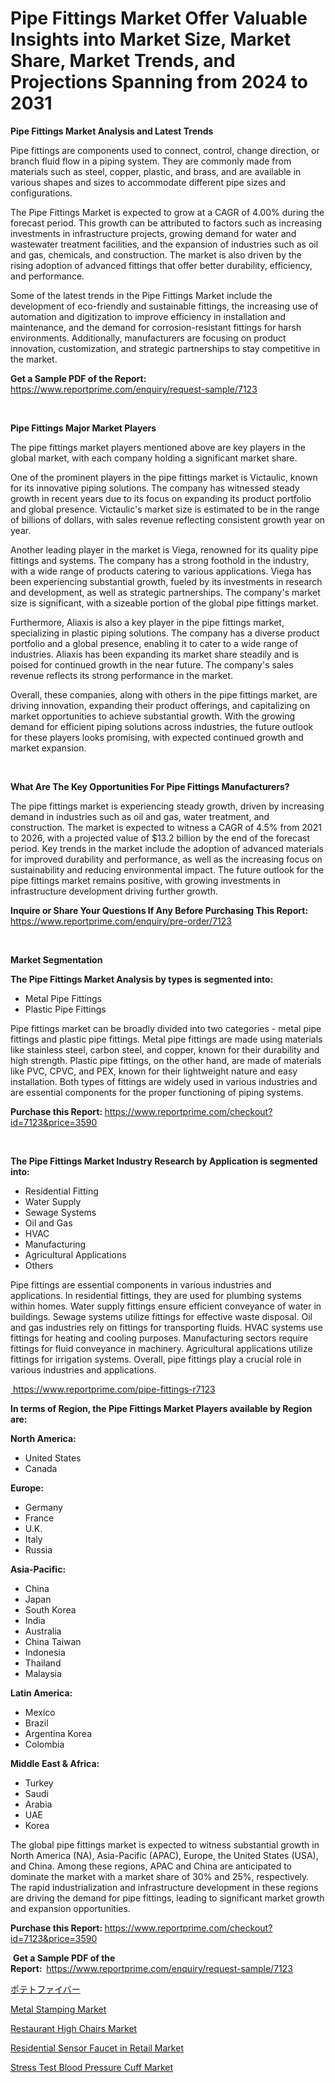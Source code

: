 <p><h1>Pipe Fittings Market Offer Valuable Insights into Market Size, Market Share, Market Trends, and Projections Spanning from 2024 to 2031</h1></p><p><strong>Pipe Fittings Market Analysis and Latest Trends</strong></p>
<p><p>Pipe fittings are components used to connect, control, change direction, or branch fluid flow in a piping system. They are commonly made from materials such as steel, copper, plastic, and brass, and are available in various shapes and sizes to accommodate different pipe sizes and configurations.</p><p>The Pipe Fittings Market is expected to grow at a CAGR of 4.00% during the forecast period. This growth can be attributed to factors such as increasing investments in infrastructure projects, growing demand for water and wastewater treatment facilities, and the expansion of industries such as oil and gas, chemicals, and construction. The market is also driven by the rising adoption of advanced fittings that offer better durability, efficiency, and performance.</p><p>Some of the latest trends in the Pipe Fittings Market include the development of eco-friendly and sustainable fittings, the increasing use of automation and digitization to improve efficiency in installation and maintenance, and the demand for corrosion-resistant fittings for harsh environments. Additionally, manufacturers are focusing on product innovation, customization, and strategic partnerships to stay competitive in the market.</p></p>
<p><strong>Get a Sample PDF of the Report:&nbsp;</strong> <a href="https://www.reportprime.com/enquiry/request-sample/7123">https://www.reportprime.com/enquiry/request-sample/7123</a></p>
<p>&nbsp;</p>
<p><strong>Pipe Fittings Major Market Players</strong></p>
<p><p>The pipe fittings market players mentioned above are key players in the global market, with each company holding a significant market share. </p><p>One of the prominent players in the pipe fittings market is Victaulic, known for its innovative piping solutions. The company has witnessed steady growth in recent years due to its focus on expanding its product portfolio and global presence. Victaulic's market size is estimated to be in the range of billions of dollars, with sales revenue reflecting consistent growth year on year.</p><p>Another leading player in the market is Viega, renowned for its quality pipe fittings and systems. The company has a strong foothold in the industry, with a wide range of products catering to various applications. Viega has been experiencing substantial growth, fueled by its investments in research and development, as well as strategic partnerships. The company's market size is significant, with a sizeable portion of the global pipe fittings market.</p><p>Furthermore, Aliaxis is also a key player in the pipe fittings market, specializing in plastic piping solutions. The company has a diverse product portfolio and a global presence, enabling it to cater to a wide range of industries. Aliaxis has been expanding its market share steadily and is poised for continued growth in the near future. The company's sales revenue reflects its strong performance in the market.</p><p>Overall, these companies, along with others in the pipe fittings market, are driving innovation, expanding their product offerings, and capitalizing on market opportunities to achieve substantial growth. With the growing demand for efficient piping solutions across industries, the future outlook for these players looks promising, with expected continued growth and market expansion.</p></p>
<p>&nbsp;</p>
<p><strong>What Are The Key Opportunities For Pipe Fittings Manufacturers?</strong></p>
<p><p>The pipe fittings market is experiencing steady growth, driven by increasing demand in industries such as oil and gas, water treatment, and construction. The market is expected to witness a CAGR of 4.5% from 2021 to 2026, with a projected value of $13.2 billion by the end of the forecast period. Key trends in the market include the adoption of advanced materials for improved durability and performance, as well as the increasing focus on sustainability and reducing environmental impact. The future outlook for the pipe fittings market remains positive, with growing investments in infrastructure development driving further growth.</p></p>
<p><strong>Inquire or Share Your Questions If Any Before Purchasing This Report:</strong> <a href="https://www.reportprime.com/enquiry/pre-order/7123">https://www.reportprime.com/enquiry/pre-order/7123</a></p>
<p>&nbsp;</p>
<p><strong>Market Segmentation</strong></p>
<p><strong>The Pipe Fittings Market Analysis by types is segmented into:</strong></p>
<p><ul><li>Metal Pipe Fittings</li><li>Plastic Pipe Fittings</li></ul></p>
<p><p>Pipe fittings market can be broadly divided into two categories - metal pipe fittings and plastic pipe fittings. Metal pipe fittings are made using materials like stainless steel, carbon steel, and copper, known for their durability and high strength. Plastic pipe fittings, on the other hand, are made of materials like PVC, CPVC, and PEX, known for their lightweight nature and easy installation. Both types of fittings are widely used in various industries and are essential components for the proper functioning of piping systems.</p></p>
<p><strong>Purchase this Report:&nbsp;</strong><a href="https://www.reportprime.com/checkout?id=7123&price=3590">https://www.reportprime.com/checkout?id=7123&price=3590</a></p>
<p>&nbsp;</p>
<p><strong>The Pipe Fittings Market Industry Research by Application is segmented into:</strong></p>
<p><ul><li>Residential Fitting</li><li>Water Supply</li><li>Sewage Systems</li><li>Oil and Gas</li><li>HVAC</li><li>Manufacturing</li><li>Agricultural Applications</li><li>Others</li></ul></p>
<p><p>Pipe fittings are essential components in various industries and applications. In residential fittings, they are used for plumbing systems within homes. Water supply fittings ensure efficient conveyance of water in buildings. Sewage systems utilize fittings for effective waste disposal. Oil and gas industries rely on fittings for transporting fluids. HVAC systems use fittings for heating and cooling purposes. Manufacturing sectors require fittings for fluid conveyance in machinery. Agricultural applications utilize fittings for irrigation systems. Overall, pipe fittings play a crucial role in various industries and applications.</p></p>
<p><a href="https://www.reportprime.com/pipe-fittings-r7123">&nbsp;https://www.reportprime.com/pipe-fittings-r7123</a></p>
<p><strong>In terms of Region, the Pipe Fittings Market Players available by Region are:</strong></p>
<p>
    <p> <strong> North America: </strong>
        <ul>
            <li>United States</li>
            <li>Canada</li>
        </ul>
        </p> 
    <p> <strong> Europe: </strong>
        <ul>
            <li>Germany</li>
            <li>France</li>
            <li>U.K.</li>
            <li>Italy</li>
            <li>Russia</li>
        </ul>
        </p> 
    <p> <strong> Asia-Pacific: </strong>
        <ul>
            <li>China</li>
            <li>Japan</li>
            <li>South Korea</li>
            <li>India</li>
            <li>Australia</li>
            <li>China Taiwan</li>
            <li>Indonesia</li>
            <li>Thailand</li>
            <li>Malaysia</li>
        </ul>
        </p> 
    <p> <strong> Latin America: </strong>
        <ul>
            <li>Mexico</li>
            <li>Brazil</li>
            <li>Argentina Korea</li>
            <li>Colombia</li>
        </ul>
        </p> 
    <p> <strong> Middle East & Africa: </strong>
        <ul>
            <li>Turkey</li>
            <li>Saudi</li>
            <li>Arabia</li>
            <li>UAE</li>
            <li>Korea</li>
        </ul>
    </p>
    </p>
<p><p>The global pipe fittings market is expected to witness substantial growth in North America (NA), Asia-Pacific (APAC), Europe, the United States (USA), and China. Among these regions, APAC and China are anticipated to dominate the market with a market share of 30% and 25%, respectively. The rapid industrialization and infrastructure development in these regions are driving the demand for pipe fittings, leading to significant market growth and expansion opportunities.</p></p>
<p><strong>Purchase this Report: </strong><a href="https://www.reportprime.com/checkout?id=7123&price=3590">https://www.reportprime.com/checkout?id=7123&price=3590</a></p>
<p>&nbsp;<strong>Get a Sample PDF of the Report:&nbsp;&nbsp;</strong><a href="https://www.reportprime.com/enquiry/request-sample/7123">https://www.reportprime.com/enquiry/request-sample/7123</a></p>
<p><strong></strong></p>
<p><p><a href="https://medium.com/@skylarreilly36/%E3%83%9D%E3%83%86%E3%83%88%E3%83%95%E3%82%A1%E3%82%A4%E3%83%90%E3%83%BC%E5%B8%82%E5%A0%B4%E3%81%AE%E3%82%B5%E3%82%A4%E3%82%BA-%E3%82%B7%E3%82%A7%E3%82%A2-%E3%83%88%E3%83%AC%E3%83%B3%E3%83%89%E5%88%86%E6%9E%90%E3%83%AC%E3%83%9D%E3%83%BC%E3%83%88-%E8%A3%BD%E5%93%81%E5%88%A5-%E6%9C%89%E6%A9%9F-%E9%9D%9E%E6%9C%89%E6%A9%9F-%E3%82%BB%E3%82%B0%E3%83%A1%E3%83%B3%E3%83%88%E4%BA%88%E6%B8%AC-2024%E5%B9%B4-2031%E5%B9%B4-0e0dc25020d0">ポテトファイバー</a></p><p><a href="https://github.com/brendafegmorris532/Market-Research-Report-List-2/blob/main/metal-stamping-market.md">Metal Stamping Market</a></p><p><a href="https://issuu.com/reportprime-2/docs/restaurant-high-chairs-market-size-_767422ac16a336">Restaurant High Chairs Market</a></p><p><a href="https://issuu.com/reportprime-2/docs/residential-sensor-faucet-in-retail_16988a77a1543a">Residential Sensor Faucet in Retail Market</a></p><p><a href="https://medium.com/@susanwest38/stress-test-blood-pressure-cuff-market-essentials-key-market-players-demand-drivers-and-roi-6899ccd844b7">Stress Test Blood Pressure Cuff Market</a></p></p>